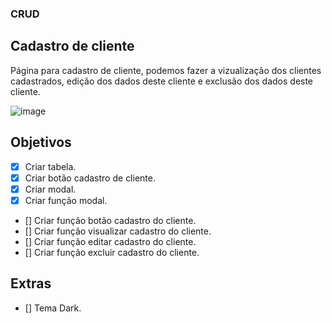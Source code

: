 ### CRUD

## Cadastro de cliente 
Página para cadastro de cliente, podemos fazer a vizualização dos clientes cadastrados, edição dos dados deste cliente e exclusão dos dados deste cliente.

![image](https://user-images.githubusercontent.com/53497771/219246175-483ee2c5-5add-473c-a50c-767b528eee01.png)

## Objetivos
- [X] Criar tabela.
- [X] Criar botão cadastro de cliente.
- [X] Criar modal.
- [X] Criar função modal.
- [] Criar função botão cadastro do cliente.
- [] Criar função visualizar cadastro do cliente.
- [] Criar função editar cadastro do cliente.
- [] Criar função excluir cadastro do cliente.

## Extras

- [] Tema Dark.


